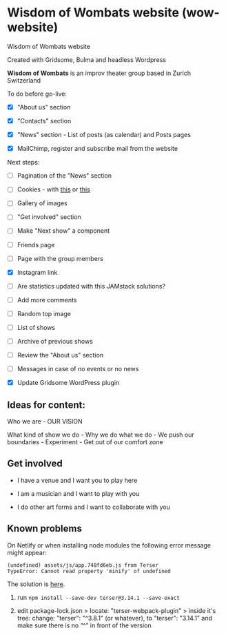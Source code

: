# Wisdom of Wombats website (wow-website)

Wisdom of Wombats website

Created with Gridsome, Bulma and headless Wordpress

**Wisdom of Wombats** is an improv theater group based in Zurich Switzerland

To do before go-live:

- [x] "About us" section

- [x] "Contacts" section

- [x] "News" section - List of posts (as calendar) and Posts pages

- [x] MailChimp, register and subscribe mail from the website

Next steps:

- [ ] Pagination of the "News" section

- [ ] Cookies - with [this](https://github.com/apertureless/vue-cookie-law) or [this](https://github.com/promosis/vue-cookie-accept-decline)

- [ ] Gallery of images

- [ ] "Get involved" section

- [ ] Make "Next show" a component

- [ ] Friends page

- [ ] Page with the group members

- [x] Instagram link

- [ ] Are statistics updated with this JAMstack solutions?

- [ ] Add more comments

- [ ] Random top image

- [ ] List of shows

- [ ] Archive of previous shows

- [ ] Review the "About us" section

- [ ] Messages in case of no events or no news

- [x] Update Gridsome WordPress plugin

## Ideas for content:

Who we are - OUR VISION

What kind of show we do - Why we do what we do - We push our boundaries - Experiment - Get out of our comfort zone

## Get involved

- I have a venue and I want you to play here

- I am a musician and I want to play with you

- I do other art forms and I want to collaborate with you

## Known problems

On Netlify or when installing node modules the following error message might appear:

```
(undefined) assets/js/app.748fd6eb.js from Terser
TypeError: Cannot read property 'minify' of undefined
```

The solution is [here](https://github.com/webpack-contrib/terser-webpack-plugin/issues/66#issuecomment-460083623).

1. run ```npm install --save-dev terser@3.14.1 --save-exact```

2. edit package-lock.json > locate: "terser-webpack-plugin" > inside it's tree: change: "terser": "^3.8.1" (or whatever), to "terser": "3.14.1" and make sure there is no “^” in front of the version